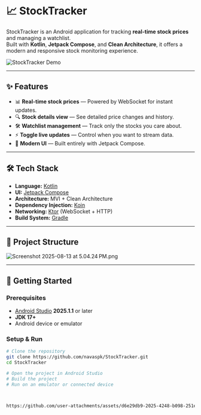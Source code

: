# 📈 StockTracker

StockTracker is an Android application for tracking **real-time stock prices** and managing a watchlist.  
Built with **Kotlin**, **Jetpack Compose**, and **Clean Architecture**, it offers a modern and responsive stock monitoring experience.

![StockTracker Demo](https://github.com/user-attachments/assets/d6e29db9-2025-4248-b098-251e4606200f)

---

## ✨ Features

- 📊 **Real-time stock prices** — Powered by WebSocket for instant updates.
- 🔍 **Stock details view** — See detailed price changes and history.
- 🛠 **Watchlist management** — Track only the stocks you care about.
- ⚡ **Toggle live updates** — Control when you want to stream data.
- 🎨 **Modern UI** — Built entirely with Jetpack Compose.

---

## 🛠 Tech Stack

- **Language:** [Kotlin](https://kotlinlang.org/)
- **UI:** [Jetpack Compose](https://developer.android.com/jetpack/compose)
- **Architecture:** MVI + Clean Architecture
- **Dependency Injection:** [Koin](https://insert-koin.io/)
- **Networking:** [Ktor](https://ktor.io/) (WebSocket + HTTP)
- **Build System:** [Gradle](https://gradle.org/)

---

## 📂 Project Structure

![Screenshot 2025-08-13 at 5.04.24 PM.png](../../../../../var/folders/6g/k_k2s9397kq47nh724lst0lm0000gp/T/TemporaryItems/NSIRD_screencaptureui_OeJCcs/Screenshot%202025-08-13%20at%205.04.24%E2%80%AFPM.png)



---

## 🚀 Getting Started

### Prerequisites
- [Android Studio](https://developer.android.com/studio) **2025.1.1** or later
- **JDK 17+**
- Android device or emulator

### Setup & Run
```bash
# Clone the repository
git clone https://github.com/navaspk/StockTracker.git
cd StockTracker

# Open the project in Android Studio
# Build the project
# Run on an emulator or connected device



https://github.com/user-attachments/assets/d6e29db9-2025-4248-b098-251e4606200f
